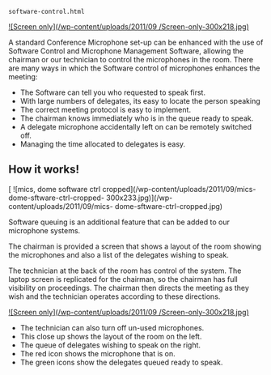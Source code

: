     software-control.html

[ ![Screen only](/wp-content/uploads/2011/09 /Screen-only-300x218.jpg)](/wp-content/uploads/2011/09/Screen-only.jpg)

A standard Conference Microphone set-up can be enhanced with the use of Software Control and Microphone Management Software, allowing the chairman or our technician to control the microphones in the room. There are many ways in which the Software control of microphones enhances the meeting:

 - The Software can tell you who requested to speak first.
 - With large numbers of delegates, its easy to locate the person speaking
 - The correct meeting protocol is easy to implement.
 - The chairman knows immediately who is in the queue ready to speak.
 - A delegate microphone accidentally left on can be remotely switched off.
 - Managing the time allocated to delegates is easy.

## How it works!

[ ![mics, dome software ctrl cropped](/wp-content/uploads/2011/09/mics-dome-sftware-ctrl-cropped- 300x233.jpg)](/wp-content/uploads/2011/09/mics- dome-sftware-ctrl-cropped.jpg)

Software queuing is an additional feature that can be added to our microphone systems.

The chairman is provided a screen that shows a layout of the room showing the microphones and also a list of the delegates wishing to speak.

The technician at the back of the room has control of the system. The laptop screen is replicated for the chairman, so the chairman has full visibility on proceedings. The chairman then directs the meeting as they wish and the technician operates according to these directions.

[ ![Screen only](/wp-content/uploads/2011/09 /Screen-only-300x218.jpg)](/wp-content/uploads/2011/09/Screen-only.jpg)

 - The technician can also turn off un-used microphones.
 - This close up shows the layout of the room on the left.
 - The queue of delegates wishing to speak on the right.
 - The red icon shows the microphone that is on.
 - The green icons show the delegates queued ready to speak.
